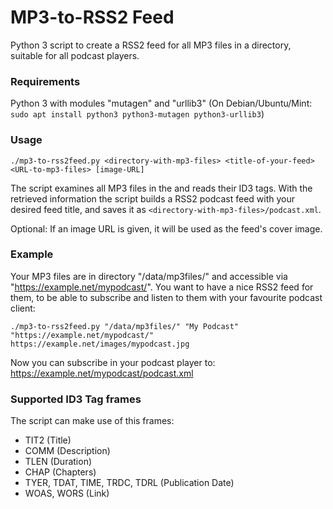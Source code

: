 # MP3-to-RSS2 Feed

Python 3 script to create a RSS2 feed for all MP3 files in a directory, suitable for all podcast players.

### Requirements
Python 3 with modules "mutagen" and "urllib3"
(On Debian/Ubuntu/Mint: `sudo apt install python3 python3-mutagen python3-urllib3`) 

### Usage
```./mp3-to-rss2feed.py <directory-with-mp3-files> <title-of-your-feed> <URL-to-mp3-files> [image-URL]```

The script examines all MP3 files in the <mp3 files directory> and reads their ID3 tags.
With the retrieved information the script builds a RSS2 podcast feed with your desired feed title, and saves it as `<directory-with-mp3-files>/podcast.xml`.

Optional: If an image URL is given, it will be used as the feed's cover image.

### Example ###
Your MP3 files are in directory "/data/mp3files/" and accessible via "https://example.net/mypodcast/".
You want to have a nice RSS2 feed for them, to be able to subscribe and listen to them with your favourite podcast client:

```./mp3-to-rss2feed.py "/data/mp3files/" "My Podcast" "https://example.net/mypodcast/" https://example.net/images/mypodcast.jpg```

Now you can subscribe in your podcast player to: https://example.net/mypodcast/podcast.xml

### Supported ID3 Tag frames
The script can make use of this frames:
- TIT2 (Title)
- COMM (Description)
- TLEN (Duration)
- CHAP (Chapters)
- TYER, TDAT, TIME, TRDC, TDRL (Publication Date)
- WOAS, WORS (Link)
